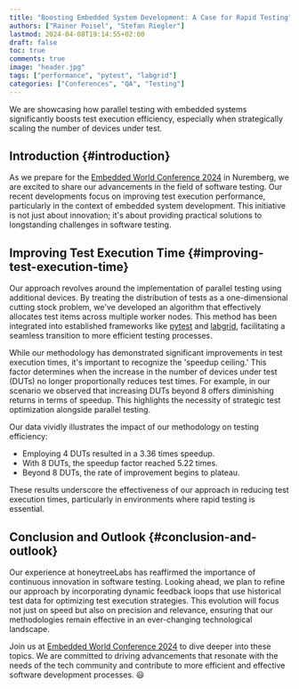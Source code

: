 ```yaml
---
title: "Boosting Embedded System Development: A Case for Rapid Testing"
authors: ["Rainer Poisel", "Stefan Riegler"]
lastmod: 2024-04-08T19:14:55+02:00
draft: false
toc: true
comments: true
image: "header.jpg"
tags: ["performance", "pytest", "labgrid"]
categories: ["Conferences", "QA", "Testing"]
---
```


We are showcasing how parallel testing with embedded systems significantly boosts test execution efficiency, especially when strategically scaling the number of devices under test.

<!--more-->


## Introduction {#introduction}

As we prepare for the [Embedded World Conference 2024](https://www.embedded-world.de/en/conferences-programme/embedded-world-conference) in Nuremberg, we are excited to share our advancements in the field of software testing. Our recent developments focus on improving test execution performance, particularly in the context of embedded system development. This initiative is not just about innovation; it's about providing practical solutions to longstanding challenges in software testing.


## Improving Test Execution Time {#improving-test-execution-time}

Our approach revolves around the implementation of parallel testing using additional devices. By treating the distribution of tests as a one-dimensional cutting stock problem, we've developed an algorithm that effectively allocates test items across multiple worker nodes. This method has been integrated into established frameworks like [pytest](https://pytest.org/) and [labgrid](https://github.com/labgrid-project/labgrid), facilitating a seamless transition to more efficient testing processes.

While our methodology has demonstrated significant improvements in test execution times, it's important to recognize the 'speedup ceiling.' This factor determines when the increase in the number of devices under test (DUTs) no longer proportionally reduces test times. For example, in our scenario we observed that increasing DUTs beyond 8 offers diminishing returns in terms of speedup. This highlights the necessity of strategic test optimization alongside parallel testing.

Our data vividly illustrates the impact of our methodology on testing efficiency:

-   Employing 4 DUTs resulted in a 3.36 times speedup.
-   With 8 DUTs, the speedup factor reached 5.22 times.
-   Beyond 8 DUTs, the rate of improvement begins to plateau.

These results underscore the effectiveness of our approach in reducing test execution times, particularly in environments where rapid testing is essential.


## Conclusion and Outlook {#conclusion-and-outlook}

Our experience at honeytreeLabs has reaffirmed the importance of continuous innovation in software testing. Looking ahead, we plan to refine our approach by incorporating dynamic feedback loops that use historical test data for optimizing test execution strategies. This evolution will focus not just on speed but also on precision and relevance, ensuring that our methodologies remain effective in an ever-changing technological landscape.

Join us at [Embedded World Conference 2024](https://www.embedded-world.de/en/conferences-programme/embedded-world-conference) to dive deeper into these topics. We are committed to driving advancements that resonate with the needs of the tech community and contribute to more efficient and effective software development processes. 😃
